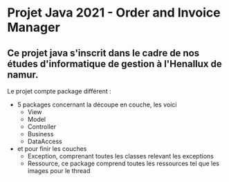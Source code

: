 # Projet Java 2021 - Order and Invoice Manager
## Ce projet java s'inscrit dans le cadre de nos études d'informatique de gestion à l'Henallux de namur. 

Le projet compte package différent :

* 5 packages concernant la découpe en couche, les voici
  * View
  * Model
  * Controller
  * Business
  * DataAccess
* et pour finir les couches
  * Exception, comprenant toutes les classes relevant les exceptions
  * Ressource, ce package comprend toutes les ressources tel que les images pour le thread
